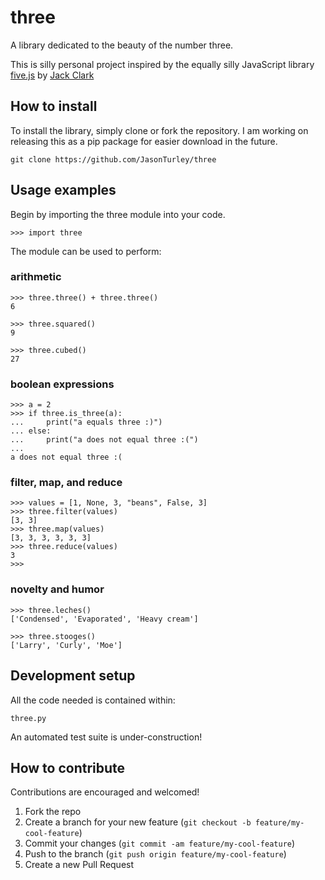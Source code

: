 # three
A library dedicated to the beauty of the number three. 

This is silly personal project inspired by the equally silly JavaScript library [five.js](https://github.com/jackdclark/five) by [Jack Clark](https://github.com/jackdclark/)

## How to install
To install the library, simply clone or fork the repository. I am working on releasing this as a pip package for easier download in the future.
```
git clone https://github.com/JasonTurley/three
```

## Usage examples
Begin by importing the three module into your code.
```
>>> import three
```

The module can be used to perform:

### arithmetic
```
>>> three.three() + three.three() 
6
```
```
>>> three.squared()
9
```
```
>>> three.cubed()
27
```

### boolean expressions
```
>>> a = 2
>>> if three.is_three(a):
...     print("a equals three :)")
... else:
...     print("a does not equal three :(")
... 
a does not equal three :(
```

### filter, map, and reduce
```
>>> values = [1, None, 3, "beans", False, 3]
>>> three.filter(values)
[3, 3]
>>> three.map(values)
[3, 3, 3, 3, 3, 3]
>>> three.reduce(values)
3   
>>>
```

### novelty and humor
```
>>> three.leches()
['Condensed', 'Evaporated', 'Heavy cream']
```
```
>>> three.stooges()
['Larry', 'Curly', 'Moe']
```

## Development setup
All the code needed is contained within:
```
three.py
```

An automated test suite is under-construction!

## How to contribute
Contributions are encouraged and welcomed!

1. Fork the repo 
2. Create a branch for your new feature (```git checkout -b feature/my-cool-feature```)
3. Commit your changes (```git commit -am feature/my-cool-feature```)  
4. Push to the branch (```git push origin feature/my-cool-feature```)
5. Create a new Pull Request